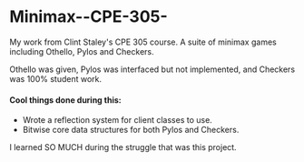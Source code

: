 # Minimax--CPE-305-

My work from Clint Staley's CPE 305 course.  A suite of minimax games including Othello, Pylos and Checkers.  

Othello was given, Pylos was interfaced but not implemented, and Checkers was 100% student work.  

#### Cool things done during this:
 - Wrote a reflection system for client classes to use.
 - Bitwise core data structures for both Pylos and Checkers.  


I learned SO MUCH during the struggle that was this project.